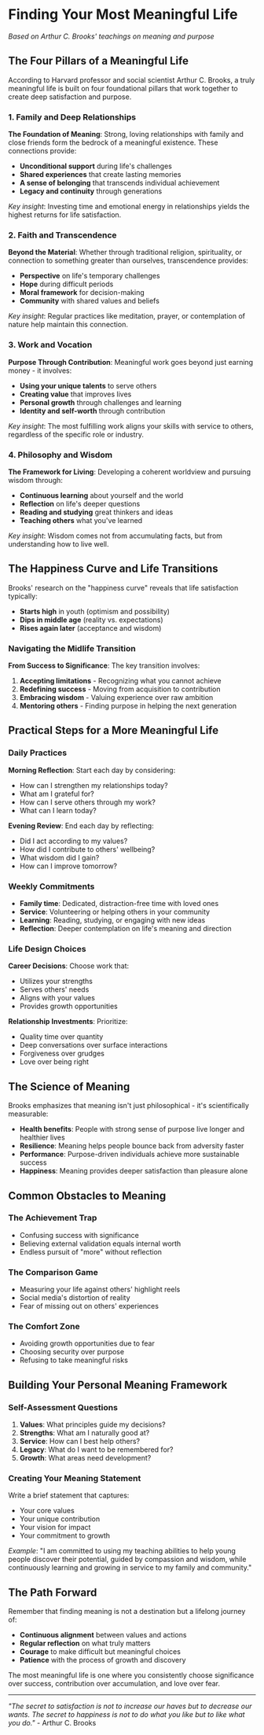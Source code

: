 # Finding Your Most Meaningful Life
*Based on Arthur C. Brooks' teachings on meaning and purpose*

## The Four Pillars of a Meaningful Life

According to Harvard professor and social scientist Arthur C. Brooks, a truly meaningful life is built on four foundational pillars that work together to create deep satisfaction and purpose.

### 1. Family and Deep Relationships

**The Foundation of Meaning**: Strong, loving relationships with family and close friends form the bedrock of a meaningful existence. These connections provide:

- **Unconditional support** during life's challenges
- **Shared experiences** that create lasting memories
- **A sense of belonging** that transcends individual achievement
- **Legacy and continuity** through generations

*Key insight*: Investing time and emotional energy in relationships yields the highest returns for life satisfaction.

### 2. Faith and Transcendence

**Beyond the Material**: Whether through traditional religion, spirituality, or connection to something greater than ourselves, transcendence provides:

- **Perspective** on life's temporary challenges
- **Hope** during difficult periods
- **Moral framework** for decision-making
- **Community** with shared values and beliefs

*Key insight*: Regular practices like meditation, prayer, or contemplation of nature help maintain this connection.

### 3. Work and Vocation

**Purpose Through Contribution**: Meaningful work goes beyond just earning money - it involves:

- **Using your unique talents** to serve others
- **Creating value** that improves lives
- **Personal growth** through challenges and learning
- **Identity and self-worth** through contribution

*Key insight*: The most fulfilling work aligns your skills with service to others, regardless of the specific role or industry.

### 4. Philosophy and Wisdom

**The Framework for Living**: Developing a coherent worldview and pursuing wisdom through:

- **Continuous learning** about yourself and the world
- **Reflection** on life's deeper questions
- **Reading and studying** great thinkers and ideas
- **Teaching others** what you've learned

*Key insight*: Wisdom comes not from accumulating facts, but from understanding how to live well.

## The Happiness Curve and Life Transitions

Brooks' research on the "happiness curve" reveals that life satisfaction typically:

- **Starts high** in youth (optimism and possibility)
- **Dips in middle age** (reality vs. expectations)
- **Rises again later** (acceptance and wisdom)

### Navigating the Midlife Transition

**From Success to Significance**: The key transition involves:

1. **Accepting limitations** - Recognizing what you cannot achieve
2. **Redefining success** - Moving from acquisition to contribution
3. **Embracing wisdom** - Valuing experience over raw ambition
4. **Mentoring others** - Finding purpose in helping the next generation

## Practical Steps for a More Meaningful Life

### Daily Practices

**Morning Reflection**: Start each day by considering:
- How can I strengthen my relationships today?
- What am I grateful for?
- How can I serve others through my work?
- What can I learn today?

**Evening Review**: End each day by reflecting:
- Did I act according to my values?
- How did I contribute to others' wellbeing?
- What wisdom did I gain?
- How can I improve tomorrow?

### Weekly Commitments

- **Family time**: Dedicated, distraction-free time with loved ones
- **Service**: Volunteering or helping others in your community
- **Learning**: Reading, studying, or engaging with new ideas
- **Reflection**: Deeper contemplation on life's meaning and direction

### Life Design Choices

**Career Decisions**: Choose work that:
- Utilizes your strengths
- Serves others' needs
- Aligns with your values
- Provides growth opportunities

**Relationship Investments**: Prioritize:
- Quality time over quantity
- Deep conversations over surface interactions
- Forgiveness over grudges
- Love over being right

## The Science of Meaning

Brooks emphasizes that meaning isn't just philosophical - it's scientifically measurable:

- **Health benefits**: People with strong sense of purpose live longer and healthier lives
- **Resilience**: Meaning helps people bounce back from adversity faster
- **Performance**: Purpose-driven individuals achieve more sustainable success
- **Happiness**: Meaning provides deeper satisfaction than pleasure alone

## Common Obstacles to Meaning

### The Achievement Trap
- Confusing success with significance
- Believing external validation equals internal worth
- Endless pursuit of "more" without reflection

### The Comparison Game
- Measuring your life against others' highlight reels
- Social media's distortion of reality
- Fear of missing out on others' experiences

### The Comfort Zone
- Avoiding growth opportunities due to fear
- Choosing security over purpose
- Refusing to take meaningful risks

## Building Your Personal Meaning Framework

### Self-Assessment Questions

1. **Values**: What principles guide my decisions?
2. **Strengths**: What am I naturally good at?
3. **Service**: How can I best help others?
4. **Legacy**: What do I want to be remembered for?
5. **Growth**: What areas need development?

### Creating Your Meaning Statement

Write a brief statement that captures:
- Your core values
- Your unique contribution
- Your vision for impact
- Your commitment to growth

*Example*: "I am committed to using my teaching abilities to help young people discover their potential, guided by compassion and wisdom, while continuously learning and growing in service to my family and community."

## The Path Forward

Remember that finding meaning is not a destination but a lifelong journey of:

- **Continuous alignment** between values and actions
- **Regular reflection** on what truly matters
- **Courage** to make difficult but meaningful choices
- **Patience** with the process of growth and discovery

The most meaningful life is one where you consistently choose significance over success, contribution over accumulation, and love over fear.

---

*"The secret to satisfaction is not to increase our haves but to decrease our wants. The secret to happiness is not to do what you like but to like what you do."* - Arthur C. Brooks 